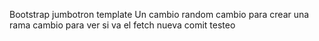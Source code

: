 Bootstrap jumbotron template
Un cambio random
cambio para crear una rama 
cambio para ver si va el fetch
nueva comit testeo
